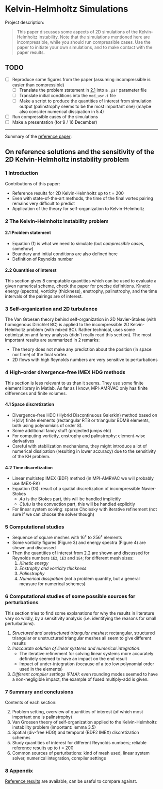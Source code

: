# Kelvin-Helmholtz Simulations

Project description:
> This paper discusses some aspects of 2D simulations of the Kelvin-Helmholtz instability. Note that the simulations mentioned here are incompressible, while you should run compressible cases. Use the paper to initiate your own simulations, and to make contact with the paper results.

## TODO
- [ ] Reproduce some figures from the paper (assuming incompressible is easier than compressible)
    - [ ] Translate the problem statement in [2.1](#2.1-Problem-statement) into a `.par` parameter file
    - [ ] Translate initial conditions into the `mod_usr.t` file
    - [ ] Make a script to produce the quantities of interest from simulation output (palinstrophy seems to be the most important one) (maybe also consider numerical dissipation in 5.4)
- [ ] Run compressible cases of the simulations
- [ ] Make a presentation (for 9 / 16 December)

---

Summary of the [reference paper](./schroeder2019reference.pdf):

## On reference solutions and the sensitivity of the 2D Kelvin-Helmholtz instability problem
### 1 Introduction
Contributions of this paper:
- Reference results for 2D Kelvin-Helmholtz up to t = 200
- Even with state-of-the-art methods, the time of the final vortex pairing remains very difficult to predict
- Application of the theory for self-organization to Kelvin-Helmholtz

### 2 The Kelvin-Helmholtz instability problem
#### 2.1 Problem statement
- Equation (1) is what we need to simulate (but *compressible cases*, somehow)
- Boundary and initial conditions are also defined here
- Definition of Reynolds number

#### 2.2 Quantities of interest
This section gives 8 computable quantities which can be used to evaluate a given numerical scheme, check the paper for precise definitions. Kinetic energy (spectra), vorticity (thickness), enstrophy, palinstrophy, and the time intervals of the pairings are of interest.

### 3 Self-organization and 2D turbulence
The Van Groesen theory behind self-organization in 2D Navier-Stokes (with homogenous Dirichlet BC) is applied to the incompressible 2D Kelvin-Helmholtz problem (with mixed BC). Rather technical, uses some optimization and fancy analysis (didn't really read this section). The most important results are summarized in 2 remarks:
- The theory does not make any prediction about the position (in space nor time) of the final vortex
- 2D flows with high Reynolds numbers are very sensitive to perturbations

### 4 High-order divergence-free IMEX HDG methods
This section is less relevant to us than it seems. They use some finite element library in Matlab. As far as I know, MPI-AMRVAC only has finite differences and finite volumes.
#### 4.1 Space discretization
- Divergence-free HDC (Hybrid Discontinuous Galerkin) method based on H(div) finite elements (rectangular RT8 or triangular BDM8 elements, both using polynomials of order 8). 
- Some additional fancy stuff (projected jumps etc)
- For computing vorticity, enstrophy and palinstrophy: element-wise derivatives
- Careful with stabilization mechanisms, they might introduce a lot of numerical dissipation (resulting in lower accuracy) due to the sensitivity of the KH problem.

#### 4.2 Time discretization
- Linear multistep IMEX (BDF) method (in MPI-AMRVAC we will probably use IMEX-RK)
- Equation (13): result of a spatial discretization of incompressible Navier-Stokes
    - $Au$ is the Stokes part, this will be handled implicitly
    - $C(u)u$ is the convection part, this will be handled explicitly
- For linear system solving: sparse Cholesky with iterative refinement (not sure if we can choose the solver though)

### 5 Computational studies
- Sequence of square meshes with 16² to 256² elements
- Some vorticity figures (Figure 3) and energy spectra (Figure 4) are shown and discussed
- Then the quantities of interest from 2.2 are shown and discussed for Reynolds numbers `1E2`, `1E3` and `1E4`; for different mesh sizes:
    1. *Kinetic energy*
    2. *Enstrophy and vorticity thickness*
    3. *Palinstrophy*
    4. *Numerical dissipation* (not a problem quantity, but a general measure for numerical schemes)

### 6 Computational studies of some possible sources for perturbations
This section tries to find some explanations for why the results in literature vary so wildly, by a sensitivity analysis (i.e. identifying the reasons for small perturbations).
1. *Structured and unstructured triangular meshes*: rectangular, structured triangular or unstructured triangular meshes all seem to give different results
2. *Inaccurate solution of linear systems and numerical integration*: 
    - The iterative refinement for solving linear systems more accurately definitely seemed to have an impact on the end result
    - Impact of under-integration (because of a too low polynomial order used in the elements)
3. *Different compiler settings (FMA)*: even rounding modes seemed to have a non-negligible impact, the example of fused multiply-add is given.

### 7 Summary and conclusions
Contents of each section:

2. Problem setting, overview of quantities of interest (of which most important one is palinstrophy)
3. Van Groesen theory of self-organization applied to the Kelvin-Helmholtz instability problem (important: lemma 3.5)
4. Spatial (div-free HDG) and temporal (BDF2 IMEX) discretization schemes
5. Study quantities of interest for different Reynolds numbers; reliable reference results up to t = 200
6. Common sources of perturbations: kind of mesh used, linear system solver, numerical integration, compiler settings

### 8 Appendix
[Reference results](https://gitlab.gwdg.de/KHdata/KelvinHelmholtz) are available, can be useful to compare against.